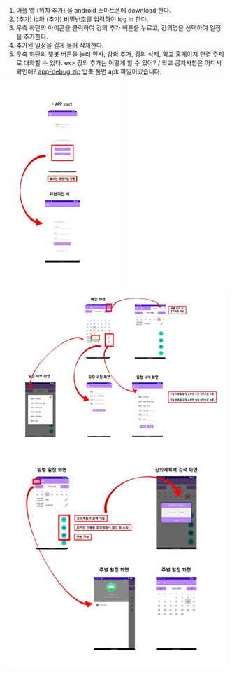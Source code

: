 1. 어플 앱 (위치 추가) 을 android 스마트폰에 download 한다.
2. (추가) id와 (추가) 비밀번호를 입력하여 log in 한다.
3. 우측 하단의 아이콘을 클릭하여 강의 추가 버튼을 누르고, 강의명을 선택하여 일정을 추가한다.
4. 추가된 일정을 길게 눌러 삭제한다.
5. 우측 하단의 챗봇 버튼을 눌러 인사, 강의 추가, 강의 삭제, 학교 홈페이지 연결 주제로 대화할 수 있다.
  ex> 강의 추가는 어떻게 할 수 있어? / 학교 공지사항은 어디서 확인해?
[app-debug.zip](https://github.com/HellenHong/DoitProgram/files/8875670/app-debug.zip)
압축 풀면 apk 파일이있습니다. 

![i1](./image/i1.jpg)
![i2](./image/i2.jpg)
![i3](./image/i3.jpg)
